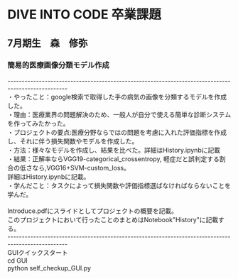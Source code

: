 # DIVE INTO CODE 卒業課題
## 7月期生　森　修弥
### 簡易的医療画像分類モデル作成<br>
---------------------------------------------------------------------------------------------------<br>
・やったこと：google検索で取得した手の病気の画像を分類するモデルを作成した。<br>
・理由：医療業界の問題解決のため、一般人が自分で使える簡単な診断システムを作ってみたかった。<br>
・プロジェクトの要点:医療分野ならではの問題を考慮に入れた評価指標を作成し、それに伴う損失関数やモデルを作成した。<br>
・方法：様々なモデルを作成し、結果を比べた。詳細はHistory.ipynbに記載<br>
・結果：正解率ならVGG19-categorical_crossentropy, 軽症だと誤判定する割合の低さなら,VGG16+SVM-custom_loss。<br>
     詳細はHistory.ipynbに記載。<br>
・学んだこと：タスクによって損失関数や評価指標選ばなければならないことを学んだ。<br>
<br>
Introduce.pdfにスライドとしてプロジェクトの概要を記載。<br>
このプロジェクトにおいて行ったことのまとめはNotebook"History"に記載する。<br>
---------------------------------------------------------------------------------------------------<br>
GUIクイックスタート<br>
cd GUI<br>
python self_checkup_GUI.py<br>

